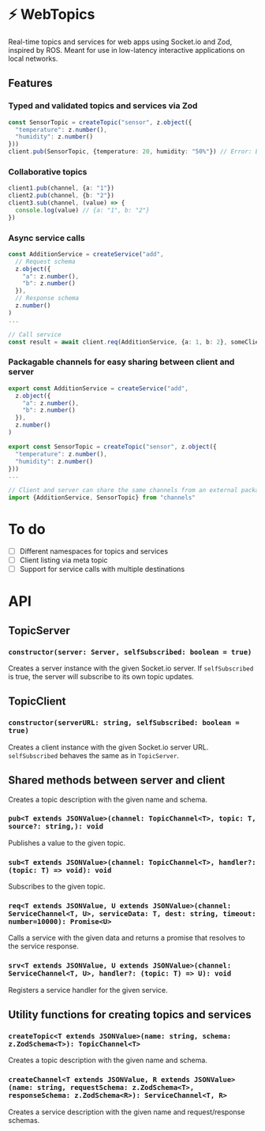 # ⚡️ WebTopics

Real-time topics and services for web apps using Socket.io and Zod, inspired by ROS.
Meant for use in low-latency interactive applications on local networks.
## Features
### Typed and validated topics and services via Zod
  ```typescript
  const SensorTopic = createTopic("sensor", z.object({
    "temperature": z.number(),
    "humidity": z.number()
  }))
  client.pub(SensorTopic, {temperature: 20, humidity: "50%"}) // Error: Expected number, received string
  ```
### Collaborative topics
  ```typescript
  client1.pub(channel, {a: "1"})
  client2.pub(channel, {b: "2"})
  client3.sub(channel, (value) => {
    console.log(value) // {a: "1", b: "2"}
  })
  ```
### Async service calls
  ```typescript
  const AdditionService = createService("add", 
    // Request schema
    z.object({
      "a": z.number(),
      "b": z.number()
    }), 
    // Response schema
    z.number()
  )
  ...

  // Call service
  const result = await client.req(AdditionService, {a: 1, b: 2}, someClientID) // Promise<number>
  ```
### Packagable channels for easy sharing between client and server
  ```typescript
  export const AdditionService = createService("add", 
    z.object({
      "a": z.number(),
      "b": z.number()
    }), 
    z.number()
  )

  export const SensorTopic = createTopic("sensor", z.object({
    "temperature": z.number(),
    "humidity": z.number()
  }))
  ...

  // Client and server can share the same channels from an external package
  import {AdditionService, SensorTopic} from "channels"
  ```

# To do
- [ ] Different namespaces for topics and services
- [ ] Client listing via meta topic
- [ ] Support for service calls with multiple destinations

# API
## TopicServer
### `constructor(server: Server, selfSubscribed: boolean = true)`
Creates a server instance with the given Socket.io server. If `selfSubscribed` is true, the server will subscribe to its own topic updates.
## TopicClient
### `constructor(serverURL: string, selfSubscribed: boolean = true)`
Creates a client instance with the given Socket.io server URL. `selfSubscribed` behaves the same as in `TopicServer`.
## Shared methods between server and client
Creates a topic description with the given name and schema.
### `pub<T extends JSONValue>(channel: TopicChannel<T>, topic: T, source?: string,): void`
Publishes a value to the given topic.
### `sub<T extends JSONValue>(channel: TopicChannel<T>, handler?: (topic: T) => void): void`
Subscribes to the given topic.
### `req<T extends JSONValue, U extends JSONValue>(channel: ServiceChannel<T, U>, serviceData: T, dest: string, timeout: number=10000): Promise<U>`
Calls a service with the given data and returns a promise that resolves to the service response.
### `srv<T extends JSONValue, U extends JSONValue>(channel: ServiceChannel<T, U>, handler?: (topic: T) => U): void`
Registers a service handler for the given service.
## Utility functions for creating topics and services
### `createTopic<T extends JSONValue>(name: string, schema: z.ZodSchema<T>): TopicChannel<T>`
Creates a topic description with the given name and schema.
### `createChannel<T extends JSONValue, R extends JSONValue>(name: string, requestSchema: z.ZodSchema<T>, responseSchema: z.ZodSchema<R>): ServiceChannel<T, R>`
Creates a service description with the given name and request/response schemas.
